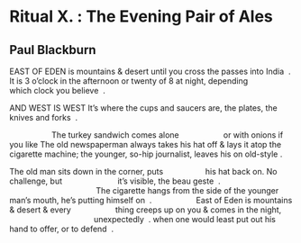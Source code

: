 # Ritual X.  :  The Evening Pair of Ales
## Paul Blackburn
EAST OF EDEN
is mountains & desert
until you cross the passes into India  .
It is 3 o’clock in the afternoon or
twenty of 8 at night, depending
                   which clock you believe  .

AND WEST IS WEST
It’s where the cups and saucers are,
the plates, the knives and forks  .

                   The turkey sandwich comes alone
                   or with onions if you like
The old newspaperman always takes his hat off
& lays it atop the cigarette machine;
the younger, so-hip journalist, leaves his on
old-style .

The old man sits down in the corner, puts
                  his hat back on. No challenge, but
                        it’s visible, the beau geste  .
                                       The cigarette
hangs from the side of the younger man’s mouth, he’s
putting himself on  .
                   East of Eden is mountains & desert & every
                   thing creeps up on you & comes in the night,
                                      unexpectedly  .
when one would least put out his hand
to offer, or to defend  .